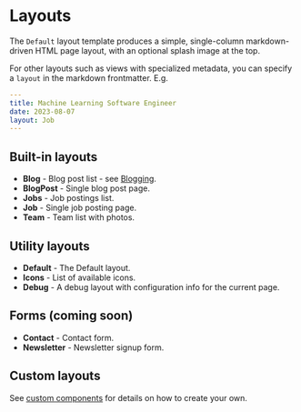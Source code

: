 # Layouts

The `Default` layout template produces a simple, single-column markdown-driven HTML page layout, with an optional splash image at the top.

For other layouts such as views with specialized metadata, you can specify a `layout` in the markdown frontmatter. E.g.

```yaml
---
title: Machine Learning Software Engineer
date: 2023-08-07
layout: Job
---
```

## Built-in layouts
- **Blog** - Blog post list - see [Blogging](blogging).
- **BlogPost** - Single blog post page.
- **Jobs** - Job postings list.
- **Job** - Single job posting page.
- **Team** - Team list with photos.

## Utility layouts
- **Default** - The Default layout.
- **Icons** - List of available icons.
- **Debug** - A debug layout with configuration info for the current page.

## Forms (coming soon)
- **Contact** - Contact form.
- **Newsletter** - Newsletter signup form.

## Custom layouts
See [custom components](custom-components) for details on how to create your own.
